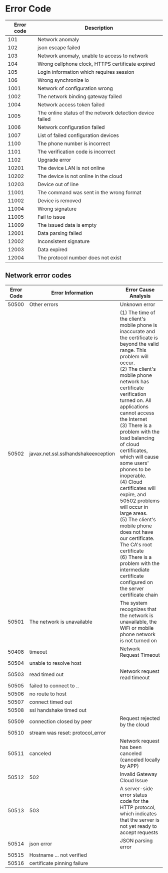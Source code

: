 # Error Code

| Error code | Description                                          |
| ---- | ---- |
| 101    | Network anomaly                                      |
| 102    | json escape failed                                   |
| 103    | Network anomaly, unable to access to network         |
| 104    | Wrong cellphone clock, HTTPS certificate expired     |
| 105    | Login information which requires session             |
| 106    | Wrong synchronize io                                 |
| 1001   | Network of configuration wrong                       |
| 1002   | The network binding gateway failed                   |
| 1004   | Network access token failed                          |
| 1005   | The online status of the network detection device failed |
| 1006   | Network configuration failed                         |
| 1007   | List of failed configuration devices                 |
| 1100   | The phone number is incorrect                        |
| 1101   | The verification code is incorrect                   |
| 1102   | Upgrade error                                        |
| 10201  | The device LAN is not online                         |
| 10202  | The device is not online in the cloud                |
| 10203  | Device out of line                                   |
| 11001  | The command was sent in the wrong format             |
| 11002  | Device is removed                                    |
| 11004  | Wrong signature                                      |
| 11005  | Fail to issue                                        |
| 11009  | The issued data is empty                             |
| 12001  | Data parsing failed                                  |
| 12002  | Inconsistent signature                               |
| 12003  | Data expired                                         |
| 12004  | The protocol number does not exist                   |

## Network error codes

| Error Code | Error Information | Error Cause Analysis |
| ---- | ---- | ---- |
| 50500 | Other errors | Unknown error |
| 50502 | javax.net.ssl.sslhandshakeexception | (1) The time of the client's mobile phone is inaccurate and the certificate is beyond the valid range. This problem will occur. <br> (2) The client's mobile phone network has certificate verification turned on. All applications cannot access the Internet <br> (3) There is a problem with the load balancing of cloud certificates, which will cause some users' phones to be inoperable.<br>  (4) Cloud certificates will expire, and 50502 problems will occur in large areas. <br> (5) The client's mobile phone does not have our certificate. The CA's root certificate  <br>(6) There is a problem with the intermediate certificate configured on the server certificate chain |
| 50501 | The network is unavailable | The system recognizes that the network is unavailable, the WiFi or mobile phone network is not turned on |
| 50408 | timeout | Network Request Timeout |
| 50504 | unable to resolve host |
| 50503 | read timed out | Network request read timeout |
| 50505 | failed to connect to .. |
| 50506 | no route to host | |
| 50507 | connect timed out | |
| 50508 | ssl handshake timed out | |
| 50509 | connection closed by peer | Request rejected by the cloud |
| 50510 | stream was reset: protocol_error | |
| 50511 | canceled | Network request has been canceled (canceled locally by APP) |
| 50512 | 502 | Invalid Gateway Cloud Issue |
| 50513 | 503 | A server-side error status code for the HTTP protocol, which indicates that the server is not yet ready to accept requests |
| 50514 | json error | JSON parsing error |
| 50515 | Hostname ... not verified ||
| 50516 | certificate pinning failure ||